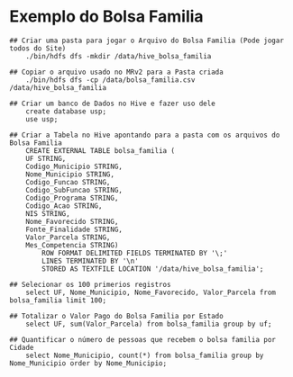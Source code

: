 # Exemplo do Bolsa Familia

	## Criar uma pasta para jogar o Arquivo do Bolsa Familia (Pode jogar todos do Site)
		./bin/hdfs dfs -mkdir /data/hive_bolsa_familia

	## Copiar o arquivo usado no MRv2 para a Pasta criada
		./bin/hdfs dfs -cp /data/bolsa_familia.csv /data/hive_bolsa_familia

	## Criar um banco de Dados no Hive e fazer uso dele
		create database usp;
		use usp;		

	## Criar a Tabela no Hive apontando para a pasta com os arquivos do Bolsa Familia
		CREATE EXTERNAL TABLE bolsa_familia (
		UF STRING,
		Codigo_Municipio STRING,
		Nome_Municipio STRING,
		Codigo_Funcao STRING,
		Codigo_SubFuncao STRING,
		Codigo_Programa STRING,
		Codigo_Acao STRING,
		NIS STRING,
		Nome_Favorecido STRING,
		Fonte_Finalidade STRING,
		Valor_Parcela STRING,
		Mes_Competencia STRING) 
			ROW FORMAT DELIMITED FIELDS TERMINATED BY '\;' 
			LINES TERMINATED BY '\n' 
			STORED AS TEXTFILE LOCATION '/data/hive_bolsa_familia';

	## Selecionar os 100 primerios registros
		select UF, Nome_Municipio, Nome_Favorecido, Valor_Parcela from bolsa_familia limit 100;

	## Totalizar o Valor Pago do Bolsa Familia por Estado
		select UF, sum(Valor_Parcela) from bolsa_familia group by uf;

	## Quantificar o número de pessoas que recebem o bolsa familia por Cidade
		select Nome_Municipio, count(*) from bolsa_familia group by Nome_Municipio order by Nome_Municipio;
